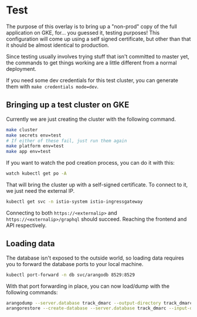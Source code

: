 # Test

The purpose of this overlay is to bring up a "non-prod" copy of the full application on GKE, for... you guessed it, testing purposes! This configuration will come up using a self signed certificate, but other than that it should be almost identical to production.

Since testing usually involves trying stuff that isn't committed to master yet, the commands to get things working are a little different from a normal deployment.

If you need some dev credentials for this test cluster, you can generate them with `make credentials mode=dev`.

## Bringing up a test cluster on GKE

Currently we are just creating the cluster with the following command.


```sh
make cluster
make secrets env=test
# If either of these fail, just run them again
make platform env=test
make app env=test
```

If you want to watch the pod creation process, you can do it with this:

```sh
watch kubectl get po -A
```

That will bring the cluster up with a self-signed certificate. To connect to it, we just need the external IP.

```sh
kubectl get svc -n istio-system istio-ingressgateway
```

Connecting to both `https://<externalip>` and `https://<externalip>/graphql` should succeed. Reaching the frontend and API respectively.

## Loading data

The database isn't exposed to the outside world, so loading data requires you to forward the database ports to your local machine.

```sh
kubectl port-forward -n db svc/arangodb 8529:8529
```

With that port forwarding in place, you can now load/dump with the following commands:

```sh
arangodump --server.database track_dmarc --output-directory track_dmarc-$(date --iso-8601)
arangorestore --create-database --server.database track_dmarc --input-directory track_dmarc-2021-05-12
```
